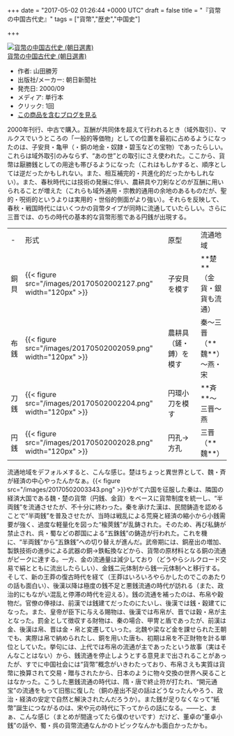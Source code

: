 
+++
date = "2017-05-02 01:26:44 +0000 UTC"
draft = false
title = "『貨幣の中国古代史』"
tags = ["貨幣","歴史","中国史"]

+++
<div class="hatena-asin-detail"><a href="http://www.amazon.co.jp/exec/obidos/ASIN/4022597607/bestylesnet-22/"><img src="https://images-fe.ssl-images-amazon.com/images/I/4180JQ2A0ML._SL160_.jpg" class="hatena-asin-detail-image" alt="貨幣の中国古代史 (朝日選書)" title="貨幣の中国古代史 (朝日選書)"/></a><div class="hatena-asin-detail-info"><a href="http://www.amazon.co.jp/exec/obidos/ASIN/4022597607/bestylesnet-22/">貨幣の中国古代史 (朝日選書)</a><ul><li><span class="hatena-asin-detail-label">作者:</span> 山田勝芳</li><li><span class="hatena-asin-detail-label">出版社/メーカー:</span> 朝日新聞社</li><li><span class="hatena-asin-detail-label">発売日:</span> 2000/09</li><li><span class="hatena-asin-detail-label">メディア:</span> 単行本</li><li> <span class="hatena-asin-detail-label">クリック</span>: 1回</li><li><a href="http://d.hatena.ne.jp/asin/4022597607/bestylesnet-22" target="_blank">この商品を含むブログを見る</a></li></ul></div><div class="hatena-asin-detail-foot"></div></div>2000年刊行、中古で購入。互酬が共同体を超えて行われるとき（域外取引）、マルクスでいうところの「一般的等価物」としての位置を最初に占めるようになったのは、子安貝・亀甲（・銅の地金・奴隷・碧玉などの宝物）であったらしい。これらは域外取引のみならず、“あの世”との取引にさえ使われた。ここから、貨幣は厭勝銭としての用途も帯びるようになった（これはもしかすると、順序としては逆だったかもしれない。また、相互補完的・共進化的だったかもしれない）。また、春秋時代には技術の発展に伴い、農耕具や刀剣などのが互酬に用いられることが増えた（これらも域外通用・宗教的通用の余地のあるものだが、聖的・呪術的というよりは実用的・世俗的側面がより強い）。それらを反映して、春秋・戦国時代にはいくつかの貨幣タイプが同時に流通していたらしい。さらに三晋では、のちの時代の基本的な貨幣形態である円銭が出現する。

<table>
    <tbody><tr>
    <td>-</td>
    <td>形式</td>
    <td>原型</td>
    <td>流通地域</td>
    </tr>
    <tr>
    <td>銅貝</td>
    <td>{{< figure src="/images/20170502002127.png" width="120px" >}}</td>
    <td>子安貝を模す</td>
    <td>**楚**（金貨・銀貨も流通）</td>
    </tr>
    <tr>
    <td>布銭</td>
    <td>{{< figure src="/images/20170502002059.png" width="120px" >}}</td>
    <td>農耕具（鏟・鎛）を模す</td>
    <td>秦～三晋（**魏**）～燕・宋</td>
    </tr>
    <tr>
    <td>刀銭</td>
    <td>{{< figure src="/images/20170502002204.png" width="120px" >}}</td>
    <td>円環小刀を模す</td>
    <td>**斉**～三晋～燕</td>
    </tr>
    <tr>
    <td>円銭</td>
    <td>{{< figure src="/images/20170502002028.png" width="120px" >}}</td>
    <td>円孔→方孔</td>
    <td>三晋（**魏**）</td>
    </tr>
</tbody></table>流通地域をデフォルメすると、こんな感じ。楚はちょっと異世界として、魏・斉が経済の中心やったんかなぁ。{{< figure src="/images/20170502003343.png"  >}}やがて六国を征服した秦は、隣国の経済大国である魏・楚の貨幣（円銭、金貨）をベースに貨幣制度を統一し、“半両銭”を流通させたが、不十分に終わった。秦を承けた漢は、民間鋳造を認めることで“半両銭”を普及させたが、当時は戦乱による荒廃と経済の縮小から小銭需要が強く、過度な軽量化を図った“楡莢銭”が乱鋳された。そのため、再び私鋳が禁止され、呉・蜀などの郡国による“五銖銭”の鋳造が行われた。これを機に、“半両銭”から“五銖銭”への切り替えが進んだ。武帝期には、銅産出の増加、製鉄技術の進歩による武器の銅→鉄転換などから、貨幣の原材料となる銅の流通がピークに達する。一方、金の流通量は減少しており（どうやらシルクロード交易で絹とともに流出したらしい）、金銭二元体制から銭一元体制へと移行する。そして、新の王莽の復古時代を経て（王莽はいろいろやらかしたのでこのあたりの話も面白い）、後漢以降は極度の銭不足と悪銭流通の時代が訪れる（また、政治的にもながい混乱と停滞の時代を迎える）。銭の流通を補ったのは、布帛や穀物だ。官僚の俸禄は、前漢では銭建てだったのにたいし、後漢では銭・穀建てになった。また、皇帝が臣下に与える賜物は、後漢では布帛が、晋では穀・帛が主となった。罰金として徴収する財物は、秦の場合、甲冑と盾であったが、前漢は金、後漢は帛、晋は金・帛と変遷していった。北魏や梁など金を課せられた王朝でも、実際は帛で納められたし、銅を用いた唐も、初期は帛を不正財物を計る単位としていた。挙句には、上代では布帛の流通が主であったという故事（実はそんなことはない）から、銭流通を停止しようとする意見まで出されることがあったが、すでに中国社会には“貨幣”概念がいきわたっており、布帛さえも実質は貨幣に換算されて交易・贈与されたから、日本のように物々交換の世界へ戻ることはなかった。こうした悪銭流通の時代は、隋・唐で終止符が打たれ、“開元通宝”の流通をもって旧態に復した（銅の産出不足の話はどうなったんやろう、政治・経済の安定で自然と解決されたんだろうか）。また銭が足りなくなって“紙幣”誕生につながるのは、宋や元の時代に下ってからの話になる。――と、まぁ、こんな感じ（まとめが間違ってたら僕のせいです）だけど、董卓の“董卓小銭”の話や、蜀・呉の貨幣流通なんかのトピックなんかも面白かったかも。


